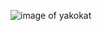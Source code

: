 ![image of yakokat ](https://user-images.githubusercontent.com/84857976/119811964-41866300-bf05-11eb-9d22-3ddd4b2baf69.png)
